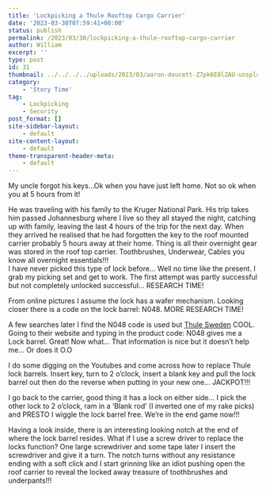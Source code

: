 ```yaml
---
title: 'Lockpicking a Thule Rooftop Cargo Carrier'
date: '2023-03-30T07:59:41+00:00'
status: publish
permalink: /2023/03/30/lockpicking-a-thule-rooftop-cargo-carrier
author: William
excerpt: ''
type: post
id: 31
thumbnail: ../../../../uploads/2023/03/aaron-doucett-Z7pk6E8lZAU-unsplash-1-e1680163761887.jpg
category:
    - 'Story Time'
tag:
    - Lockpicking
    - Security
post_format: []
site-sidebar-layout:
    - default
site-content-layout:
    - default
theme-transparent-header-meta:
    - default
---
```

My uncle forgot his keys…Ok when you have just left home. Not so ok when you at 5 hours from it!

He was traveling with his family to the Kruger National Park. His trip takes him passed Johannesburg where I live so they all stayed the night, catching up with family, leaving the last 4 hours of the trip for the next day. When they arrived he realised that he had forgotten the key to the roof mounted carrier probably 5 hours away at their home. Thing is all their overnight gear was stored in the roof top carrier. Toothbrushes, Underwear, Cables you know all overnight essentials!!!  
I have never picked this type of lock before… Well no time like the present. I grab my picking set and get to work. The first attempt was partly successful but not completely unlocked successful… RESEARCH TIME!

From online pictures I assume the lock has a wafer mechanism. Looking closer there is a code on the lock barrel: N048. MORE RESEARCH TIME!

A few searches later I find the N048 code is used but [Thule Sweden](https://www.thule.com/en-us/) COOL. Going to their website and typing in the product code: N048 gives me a Lock barrel. Great! Now what… That information is nice but it doesn’t help me… Or does it O.O

I do some digging on the Youtubes and come across how to replace Thule lock barrels. Insert key, turn to 2 o’clock, insert a blank key and pull the lock barrel out then do the reverse when putting in your new one… JACKPOT!!!

I go back to the carrier, good thing it has a lock on either side… I pick the other lock to 2 o’clock, ram in a ‘Blank rod’ (I inverted one of my rake picks) and PRESTO I wiggle the lock barrel free. We’re in the end game now!!!

Having a look inside, there is an interesting looking notch at the end of where the lock barrel resides. What if I use a screw driver to replace the locks function? One large screwdriver and some tape later I insert the screwdriver and give it a turn. The notch turns without any resistance ending with a soft click and I start grinning like an idiot pushing open the roof carrier to reveal the locked away treasure of toothbrushes and underpants!!!